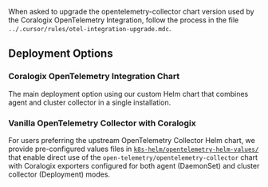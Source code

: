 When asked to upgrade the opentelemetry-collector chart version used by the Coralogix OpenTelemetry Integration, follow the process in the file `../.cursor/rules/otel-integration-upgrade.mdc`.

## Deployment Options

### Coralogix OpenTelemetry Integration Chart
The main deployment option using our custom Helm chart that combines agent and cluster collector in a single installation.

### Vanilla OpenTelemetry Collector with Coralogix
For users preferring the upstream OpenTelemetry Collector Helm chart, we provide pre-configured values files in [`k8s-helm/opentelemetry-helm-values/`](./k8s-helm/opentelemetry-helm-values/) that enable direct use of the `open-telemetry/opentelemetry-collector` chart with Coralogix exporters configured for both agent (DaemonSet) and cluster collector (Deployment) modes.
